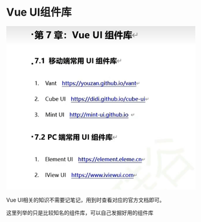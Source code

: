 # Vue UI组件库

![image-20241211170856653](./assets/47.VueUI组件库/image-20241211170856653.png)

Vue UI相关的知识不需要记笔记，用到时查看对应的官方文档即可。

这里列举的只是比较知名的组件库，可以自己发掘好用的组件库
